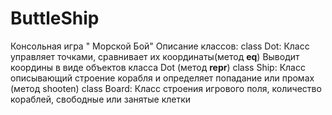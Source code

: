 # ButtleShip
Консольная игра " Морской Бой"
Описание классов:
class Dot:
Класс управляет точками, сравнивает их координаты(метод __eq__) Выводит координы в виде объектов класса Dot (метод __repr__)
class Ship:
Класс описывающий строение корабля и определяет попадание или промах (метод shooten)
class Board:
Класс строения игрового поля, количество кораблей, свободные или занятые клетки
